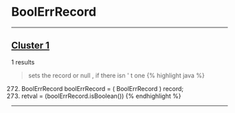 # BoolErrRecord

***

## [Cluster 1](./1)
1 results
> sets the record or null , if there isn ' t one 
{% highlight java %}
272. BoolErrRecord boolErrRecord = ( BoolErrRecord ) record;
274. retval = (boolErrRecord.isBoolean())
{% endhighlight %}

***

